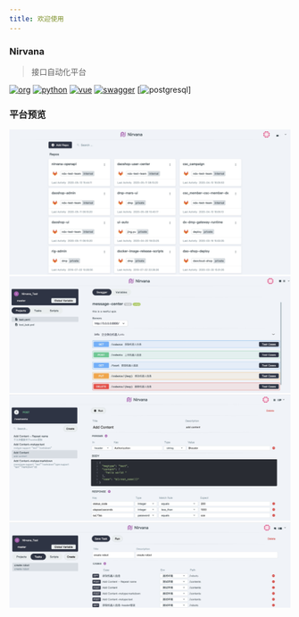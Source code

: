 ```yaml
---
title: 欢迎使用
---
```


### Nirvana

> 接口自动化平台

[![org](https://img.shields.io/static/v1?style=for-the-badge&label=org&message=Truth%20%26%20Insurance%20Office&color=597ed9)](http://bx.baoxian-sz.com)
[![python](https://img.shields.io/static/v1?style=for-the-badge&logo=python&label=Python&message=3.7&color=3776AB)](https://www.python.org)
[![vue](https://img.shields.io/static/v1?style=for-the-badge&logo=Vue.js&label=Vue.js&message=2.6.11&color=4FC08D)](https://vuejs.org)
[![swagger](https://img.shields.io/static/v1?style=for-the-badge&logo=swagger&label=swagger&message=3.0&color=85EA2D)](https://swagger.io/)
[![postgresql](https://img.shields.io/static/v1?style=for-the-badge&logo=PostgresQL&label=postgresql&message=10&color=336791)]


### 平台预览

![Repo](/images/repo.png)
![Project](/images/project.png)
![Testcase](/images/testcase.png)
![Task](/images/task.png)

